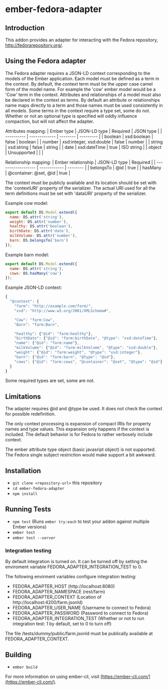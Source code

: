 # ember-fedora-adapter

## Introduction

This addon provides an adapter for interacting with the Fedora repository, http://fedorarepository.org/.

## Using the Fedora adapter

The Fedora adapter requires a JSON-LD context corresponding to the models of the Ember application.
Each model must be defined as a term in the context. By default, the context term must be the upper case camel form of the model name.
For example the 'cow' ember model would be a 'Cow' term in the context. Attributes and relationships of a model must also be declared
in the context as terms. By default an attribute or relationships name maps directly to a term and those names
must be used consistently in all models. Some terms in the context require a type set, some do not. Whether or not an optional type is specified will
oddly influence compaction, but will not affect the adapter.


Attributes mapping:
| Ember type | JSON-LD type             | Required | JSON type  |
| ---------- | -------------            | -------- | ---------  |
| boolean    | xsd:boolean              | false    | boolean    |
| number     | xsd:integer, xsd:double  | false    | number     |
| string     | xsd:string               | false    | string     |
| date       | xsd:dateTime             | true     | ISO string |
| object     | Unsupported              |          |            |

Relationship mapping:
| Ember relationship | JSON-LD type           | Required | 
| ------------------ | ------------           | -------- |
| belongsTo          | @id                    | true     |
| hasMany            | @container: @set, @id  | true     |


The context must be publicly available and its location should be set with the 'contextURI' property of the serializer. The actual URI used for all the
term definitions must be set with 'dataURI' property of the serializer.

Example cow model:
```javascript
export default DS.Model.extend({
  name: DS.attr('string'),
  weight: DS.attr('number'),
  healthy: DS.attr('boolean'),
  birthDate: DS.attr('date'),
  milkVolume: DS.attr('number'),
  barn: DS.belongsTo('barn')
});
```

Example barn model:
```javascript
export default DS.Model.extend({
  name: DS.attr('string'),
  cows: DS.hasMany('cow')
});

```

Example JSON-LD context:
```javascript
{
  "@context": {
    "farm": "http://example.com/farm/",
    "xsd": "http://www.w3.org/2001/XMLSchema#",

    "Cow": "farm:Cow",
    "Barn": "farm:Barn",    

    "healthy": {"@id": "farm:healthy"},
    "birthDate": {"@id": "farm:birthDate", "@type": "xsd:dateTime"},
    "name": {"@id": "farm:name"},
    "milkVolume": {"@id": "farm:milkVolume", "@type": "xsd:double"},    
    "weight": {"@id": "farm:weight", "@type": "xsd:integer"},
    "barn": {"@id": "farm:barn", "@type": "@id"},    
    "cows": {"@id": "farm:cows", "@container": "@set", "@type": "@id"}
  }
}

```

Some required types are set, some are not.

## Limitations

The adapter requires @id and @type be used. It does not check the context for possible redefinition.

The only context processing is expansion of compact IRIs for property names and type values.
This expansion only happens if the context is included. The default behavior is for Fedora to
rather verbosely include context.

The ember attribute type object (basic javasript object) is not supported. The Fedora single
subject restriction would make support a bit awkward.

## Installation

* `git clone <repository-url>` this repository
* `cd ember-fedora-adapter`
* `npm install`


## Running Tests

* `npm test` (Runs `ember try:each` to test your addon against multiple Ember versions)
* `ember test`
* `ember test --server`

### Integration testing

By default integration is turned on. It can be turned off by setting the enviroment variable FEDORA_ADAPTER_INTEGRATION_TEST to 0.

The following envirment variables configure integration testing:
* FEDORA_ADAPTER_HOST       (http://localhost:8080)
* FEDORA_ADAPTER_NAMESPACE  (rest/farm)
* FEDORA_ADAPTER_CONTEXT    (Location of http://localhost:4200/farm.jsonld)
* FEDORA_ADAPTER_USER_NAME  (Username to connect to Fedora)
* FEDORA_ADAPTER_PASSWORD   (Password to connect to Fedora)
* FEDORA_ADAPTER_INTEGRATION_TEST (Whether or not to run integration test: 1 by default, set to 0 to turn off)

The file /tests/dummy/public/farm.jsonld must be publically available at FEDORA_ADAPTER_CONTEXT.

## Building

* `ember build`

For more information on using ember-cli, visit [https://ember-cli.com/](https://ember-cli.com/).
